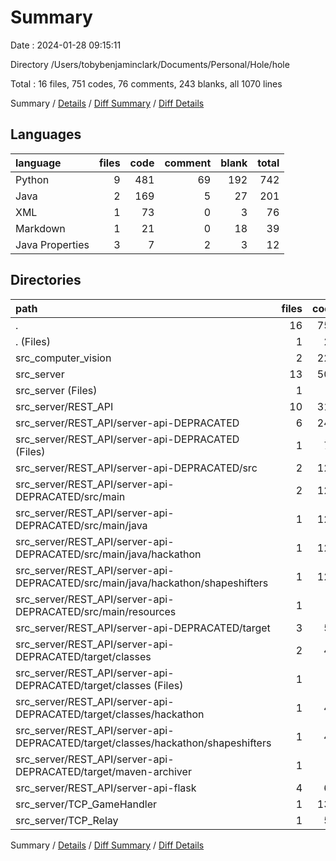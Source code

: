 # Summary

Date : 2024-01-28 09:15:11

Directory /Users/tobybenjaminclark/Documents/Personal/Hole/hole

Total : 16 files,  751 codes, 76 comments, 243 blanks, all 1070 lines

Summary / [Details](details.md) / [Diff Summary](diff.md) / [Diff Details](diff-details.md)

## Languages
| language | files | code | comment | blank | total |
| :--- | ---: | ---: | ---: | ---: | ---: |
| Python | 9 | 481 | 69 | 192 | 742 |
| Java | 2 | 169 | 5 | 27 | 201 |
| XML | 1 | 73 | 0 | 3 | 76 |
| Markdown | 1 | 21 | 0 | 18 | 39 |
| Java Properties | 3 | 7 | 2 | 3 | 12 |

## Directories
| path | files | code | comment | blank | total |
| :--- | ---: | ---: | ---: | ---: | ---: |
| . | 16 | 751 | 76 | 243 | 1,070 |
| . (Files) | 1 | 21 | 0 | 18 | 39 |
| src_computer_vision | 2 | 226 | 38 | 107 | 371 |
| src_server | 13 | 504 | 38 | 118 | 660 |
| src_server (Files) | 1 | 3 | 2 | 3 | 8 |
| src_server/REST_API | 10 | 315 | 8 | 60 | 383 |
| src_server/REST_API/server-api-DEPRACATED | 6 | 249 | 7 | 33 | 289 |
| src_server/REST_API/server-api-DEPRACATED (Files) | 1 | 73 | 0 | 3 | 76 |
| src_server/REST_API/server-api-DEPRACATED/src | 2 | 126 | 5 | 28 | 159 |
| src_server/REST_API/server-api-DEPRACATED/src/main | 2 | 126 | 5 | 28 | 159 |
| src_server/REST_API/server-api-DEPRACATED/src/main/java | 1 | 124 | 5 | 27 | 156 |
| src_server/REST_API/server-api-DEPRACATED/src/main/java/hackathon | 1 | 124 | 5 | 27 | 156 |
| src_server/REST_API/server-api-DEPRACATED/src/main/java/hackathon/shapeshifters | 1 | 124 | 5 | 27 | 156 |
| src_server/REST_API/server-api-DEPRACATED/src/main/resources | 1 | 2 | 0 | 1 | 3 |
| src_server/REST_API/server-api-DEPRACATED/target | 3 | 50 | 2 | 2 | 54 |
| src_server/REST_API/server-api-DEPRACATED/target/classes | 2 | 47 | 0 | 1 | 48 |
| src_server/REST_API/server-api-DEPRACATED/target/classes (Files) | 1 | 2 | 0 | 1 | 3 |
| src_server/REST_API/server-api-DEPRACATED/target/classes/hackathon | 1 | 45 | 0 | 0 | 45 |
| src_server/REST_API/server-api-DEPRACATED/target/classes/hackathon/shapeshifters | 1 | 45 | 0 | 0 | 45 |
| src_server/REST_API/server-api-DEPRACATED/target/maven-archiver | 1 | 3 | 2 | 1 | 6 |
| src_server/REST_API/server-api-flask | 4 | 66 | 1 | 27 | 94 |
| src_server/TCP_GameHandler | 1 | 132 | 14 | 35 | 181 |
| src_server/TCP_Relay | 1 | 54 | 14 | 20 | 88 |

Summary / [Details](details.md) / [Diff Summary](diff.md) / [Diff Details](diff-details.md)